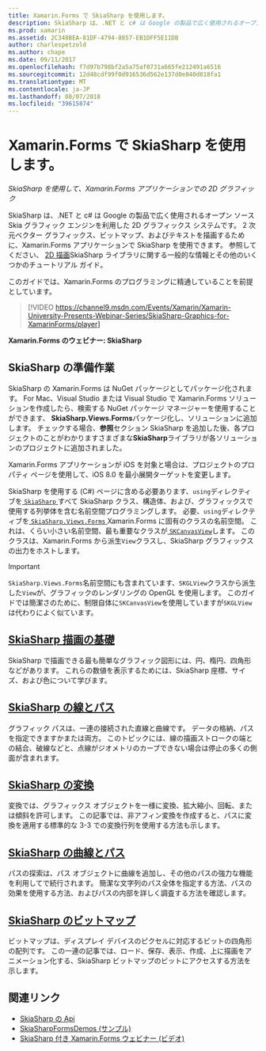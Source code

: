 ```yaml
---
title: Xamarin.Forms で SkiaSharp を使用します。
description: SkiaSharp は、.NET と c# は Google の製品で広く使用されるオープン ソース Skia グラフィック エンジンを利用した 2D グラフィックス システムです。 このガイドでは、Xamarin.Forms アプリケーションの 2D グラフィックスを SkiaSharp を使用する方法について説明します。
ms.prod: xamarin
ms.assetid: 2C348BEA-81DF-4794-8857-EB1DFF5E11DB
author: charlespetzold
ms.author: chape
ms.date: 09/11/2017
ms.openlocfilehash: f7d97b798bf2a5a75af0731a665fe212491a6516
ms.sourcegitcommit: 12d48cdf99f0d916536d562e137d0e840d818fa1
ms.translationtype: MT
ms.contentlocale: ja-JP
ms.lasthandoff: 08/07/2018
ms.locfileid: "39615874"
---
```

# <a name="using-skiasharp-in-xamarinforms"></a>Xamarin.Forms で SkiaSharp を使用します。

_SkiaSharp を使用して、Xamarin.Forms アプリケーションでの 2D グラフィック_

SkiaSharp は、.NET と c# は Google の製品で広く使用されるオープン ソース Skia グラフィック エンジンを利用した 2D グラフィックス システムです。 2 次元ベクター グラフィックス、ビットマップ、およびテキストを描画するために、Xamarin.Forms アプリケーションで SkiaSharp を使用できます。 参照してください、 [2D 描画](~/graphics-games/skiasharp/index.md)SkiaSharp ライブラリに関する一般的な情報とその他のいくつかのチュートリアル ガイド。

このガイドでは、Xamarin.Forms のプログラミングに精通していることを前提としています。

> [!VIDEO https://channel9.msdn.com/Events/Xamarin/Xamarin-University-Presents-Webinar-Series/SkiaSharp-Graphics-for-XamarinForms/player]

**Xamarin.Forms のウェビナー: SkiaSharp**

## <a name="skiasharp-preliminaries"></a>SkiaSharp の準備作業

SkiaSharp の Xamarin.Forms は NuGet パッケージとしてパッケージ化されます。 For Mac、Visual Studio または Visual Studio で Xamarin.Forms ソリューションを作成したら、検索する NuGet パッケージ マネージャーを使用することができます、 **SkiaSharp.Views.Forms**パッケージ化し、ソリューションに追加します。 チェックする場合、**参照**セクション SkiaSharp を追加した後、各プロジェクトのことがわかりますさまざまな**SkiaSharp**ライブラリが各ソリューションのプロジェクトに追加されました。

Xamarin.Forms アプリケーションが iOS を対象と場合は、プロジェクトのプロパティ ページを使用して、iOS 8.0 を最小展開ターゲットを変更します。

SkiaSharp を使用する (C#) ページに含める必要あります、`using`ディレクティブを[ `SkiaSharp` ](https://developer.xamarin.com/api/namespace/SkiaSharp/)すべて SkiaSharp クラス、構造体、および、グラフィックスで使用する列挙体を含む名前空間プログラミングします。 必要、`using`ディレクティブを[ `SkiaSharp.Views.Forms` ](https://developer.xamarin.com/api/namespace/SkiaSharp.Views.Forms/) Xamarin.Forms に固有のクラスの名前空間。 これは、くらい小さい名前空間、最も重要なクラスが[ `SKCanvasView`](https://developer.xamarin.com/api/type/SkiaSharp.Views.Forms.SKCanvasView/)します。 このクラスは、Xamarin.Forms から派生`View`クラスし、SkiaSharp グラフィックスの出力をホストします。

> [!IMPORTANT]
> `SkiaSharp.Views.Forms`名前空間にも含まれています、`SKGLView`クラスから派生した`View`が、グラフィックのレンダリングの OpenGL を使用します。 このガイドでは簡潔さのために、制限自体に`SKCanvasView`を使用していますが`SKGLView`は代わりによく似ています。

## <a name="skiasharp-drawing-basicsbasicsindexmd"></a>[SkiaSharp 描画の基礎](basics/index.md)

SkiaSharp で描画できる最も簡単なグラフィック図形には、円、楕円、四角形などがあります。 これらの数値を表示するためには、SkiaSharp 座標、サイズ、および色について学びます。

## <a name="skiasharp-lines-and-pathspathsindexmd"></a>[SkiaSharp の線とパス](paths/index.md)

グラフィック パスは、一連の接続された直線と曲線です。 データの格納、パスを指定できますかまたは両方。 このトピックには、線の描画ストロークの端との結合、破線などと、点線がジオメトリのカーブできない場合は停止の多くの側面が含まれます。

## <a name="skiasharp-transformstransformsindexmd"></a>[SkiaSharp の変換](transforms/index.md)

変換では、グラフィックス オブジェクトを一様に変換、拡大縮小、回転、または傾斜を許可します。 この記事では、非アフィン変換を作成すると、パスに変換を適用する標準的な 3-3 での変換行列を使用する方法も示します。

## <a name="skiasharp-curves-and-pathscurvesindexmd"></a>[SkiaSharp の曲線とパス](curves/index.md)

パスの探索は、パス オブジェクトに曲線を追加し、その他のパスの強力な機能を利用してで続行されます。 簡潔な文字列のパス全体を指定する方法、パスの効果を使用する方法、およびパスの内部を詳しく調査する方法を確認します。

## <a name="skiasharp-bitmapsbitmapsindexmd"></a>[SkiaSharp のビットマップ](bitmaps/index.md)

ビットマップは、ディスプレイ デバイスのピクセルに対応するビットの四角形の配列です。 この一連の記事では、ロード、保存、表示、作成、上に描画をアニメーション化する、SkiaSharp ビットマップのビットにアクセスする方法を示します。

## <a name="related-links"></a>関連リンク

- [SkiaSharp の Api](https://developer.xamarin.com/api/root/SkiaSharp/)
- [SkiaSharpFormsDemos (サンプル)](https://developer.xamarin.com/samples/xamarin-forms/SkiaSharpForms/Demos/)
- [SkiaSharp 付き Xamarin.Forms ウェビナー (ビデオ)](https://channel9.msdn.com/Events/Xamarin/Xamarin-University-Presents-Webinar-Series/SkiaSharp-Graphics-for-XamarinForms)
